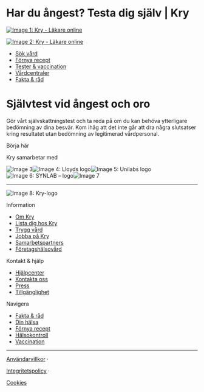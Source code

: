 Har du ångest? Testa dig själv | Kry
===============

[![Image 1: Kry - Läkare online](https://www.kry.se/logos/kry-logo.svg)](https://www.kry.se/ "Kry")

[![Image 2: Kry - Läkare online](https://www.kry.se/logos/kry-logo.svg)](https://www.kry.se/ "Kry")

*   [Sök vård](https://www.kry.se/sok-vard-digitalt/ "Sök vård")
*   [Förnya recept](https://www.kry.se/receptfornyelse/ "Förnya recept")
*   [Tester & vaccination](https://www.kry.se/provtagning/ "Tester & vaccination")
*   [Vårdcentraler](https://www.kry.se/vardcentraler/ "Vårdcentraler")
*   [Fakta & råd](https://www.kry.se/fakta/ "Fakta & råd ")

Självtest vid ångest och oro
============================

Gör vårt självskattningstest och ta reda på om du kan behöva ytterligare bedömning av dina besvär. Kom ihåg att det inte går att dra några slutsatser kring resultatet utan bedömning av legitimerad vårdpersonal.

Börja här

Kry samarbetar med

![Image 3](https://images.ctfassets.net/h8qzhh7m9m8u/2b5IxOdLkIvgqBSNen6ah/4af2ff58a3479d5e8b6e02c7e595aabc/Apohem-Logo-240x80.png)![Image 4: Lloyds logo](https://images.ctfassets.net/h8qzhh7m9m8u/5R4PD19s1G8c88usoOg6O6/ebf9fdde7617255507eafe00039365d6/DOZ_logga_rgb_vit_payoff__1_.png)![Image 5: Unilabs logo](https://images.ctfassets.net/h8qzhh7m9m8u/7B53A4OXVCkK2o6qgqSMuc/6c11596df6c41b411f0ddebd59e4877d/partner_unilabs.png)![Image 6: SYNLAB – logo](https://images.ctfassets.net/h8qzhh7m9m8u/6uwFgw0hweaFj5tAHbe5hC/a46f6791e4df95d797e632df3e839d6f/Synlab_Logo_White.png)![Image 7](https://images.ctfassets.net/h8qzhh7m9m8u/4Urdh9N5DeBQPlmL4smNzm/84d56df052367130d8262086cd2acd60/Dynamic_Code_Logotype_White.png)

* * *

![Image 8: Kry-logo](https://www.kry.se/logos/kry-logo-neg.svg)

Information

*   [Om Kry](https://www.kry.se/om/ "Om Kry")
*   [Lista dig hos Kry](https://www.kry.se/vardcentraler/lista-dig/ "Lista dig hos Kry")
*   [Trygg vård](https://www.kry.se/trygg-vard/ "Trygg vård")
*   [Jobba på Kry](https://www.kry.se/karriar/kliniker/lediga-tjanster/ "Jobba på Kry")
*   [Samarbetspartners](https://www.kry.se/samarbetspartners/ "Samarbetspartners")
*   [Företagshälsovård](https://foretag.kry.se/ "Företagshälsovård ")

Kontakt & hjälp

*   [Hjälpcenter](https://support.kry.se/hc/sv "Hjälpcenter")
*   [Kontakta oss](https://www.kry.se/kontakt/ "Kontakta oss")
*   [Press](https://www.kry.se/press/ "Press")
*   [Tillgänglighet](https://www.kry.se/tillganglighetsarbete/ "Tillgänglighet")

Navigera

*   [Fakta & råd](https://www.kry.se/fakta/ "Fakta & råd")
*   [Din hälsa](https://www.kry.se/din-halsa/ "Din hälsa")
*   [Förnya recept](https://www.kry.se/receptfornyelse/ "Förnya recept")
*   [Hälsokontroll](https://www.kry.se/halsokontroll/ "Hälsokontroll")
*   [Vaccination](https://www.kry.se/vaccination/ "Vaccination")

* * *

[Användarvillkor](https://www.kry.se/legal/eula/ "Användarvillkor") ·

[Integritetspolicy](https://www.kry.se/legal/integritetspolicy/ "Integritetspolicy") ·

[Cookies](https://www.kry.se/legal/cookies/ "Cookies")